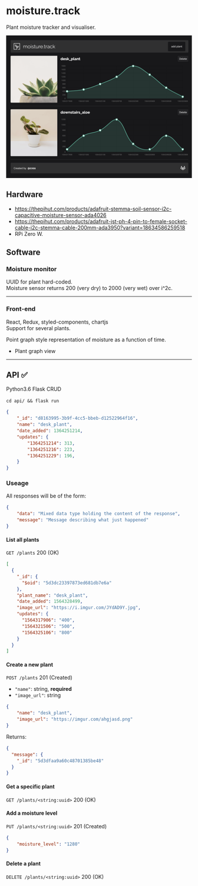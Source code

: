 # moisture.track

Plant moisture tracker and visualiser.

![](screenshot.png)

## Hardware

* https://thepihut.com/products/adafruit-stemma-soil-sensor-i2c-capacitive-moisture-sensor-ada4026
* https://thepihut.com/products/adafruit-jst-ph-4-pin-to-female-socket-cable-i2c-stemma-cable-200mm-ada3950?variant=18634586259518
* RPi Zero W.

## Software

### Moisture monitor

UUID for plant hard-coded.  
Moisture sensor returns 200 (very dry) to 2000 (very wet) over i^2c.

---

### Front-end

React, Redux, styled-components, chartjs  
Support for several plants.

Point graph style representation of moisture as a function of time.

* Plant graph view

---

## API ✅

Python3.6 Flask CRUD

`cd api/ && flask run`

```json
{
	"_id": "d8163995-3b9f-4cc5-bbeb-d12522964f16",
	"name": "desk_plant",
	"date_added": 1364251214,
	"updates": {
		"1364251214": 313,
		"1364251216": 223,
		"1364251229": 196,
	}
}
```

### Useage

All responses will be of the form:

```json
{
	"data": "Mixed data type holding the content of the response",
	"message": "Message describing what just happened"
}
```

#### List all plants

`GET /plants` 200 (OK)

```json
[
  {
    "_id": {
      "$oid": "5d3dc23397873ed681db7e6a"
    },
    "plant_name": "desk_plant",
    "date_added": 1564328499,
    "image_url": "https://i.imgur.com/JYdAD9Y.jpg",
    "updates": {
      "1564317906": "400",
      "1564321506": "500",
      "1564325106": "800"
    }
  }
]
```

#### Create a new plant

`POST /plants` 201 (Created)

* `"name"`: string, **required**
* `"image_url"`: string


```json
{
	"name": "desk_plant",
	"image_url": "https://imgur.com/ahgjasd.png"
}
```

Returns:

```json
{
  "message": {
    "_id": "5d3dfaa9a60c48701385be48"
  }
}
```


#### Get a specific plant

`GET /plants/<string:uuid>` 200 (OK)

#### Add a moisture level

`PUT /plants/<string:uuid>` 201 (Created)

```json
{
	"moisture_level": "1280"
}
```

#### Delete a plant

`DELETE /plants/<string:uuid>` 200 (OK)
